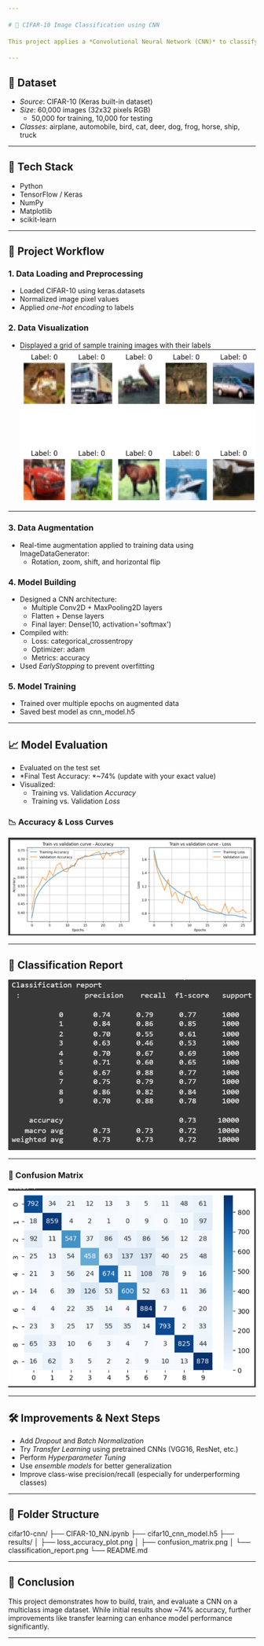 ```yaml
---

# 🧠 CIFAR-10 Image Classification using CNN

This project applies a *Convolutional Neural Network (CNN)* to classify images from the *CIFAR-10 dataset* into 10 classes. It demonstrates a complete deep learning pipeline including preprocessing, data augmentation, model building, training, evaluation, and visualization.

---
```


## 📂 Dataset

- *Source*: CIFAR-10 (Keras built-in dataset)
- *Size*: 60,000 images (32x32 pixels RGB)
  - 50,000 for training, 10,000 for testing
- *Classes*: airplane, automobile, bird, cat, deer, dog, frog, horse, ship, truck

---

## 🧰 Tech Stack

- Python
- TensorFlow / Keras
- NumPy
- Matplotlib
- scikit-learn

---

## 🧠 Project Workflow

### 1. Data Loading and Preprocessing
- Loaded CIFAR-10 using keras.datasets
- Normalized image pixel values 
- Applied *one-hot encoding* to labels

### 2. Data Visualization
- Displayed a grid of sample training images with their labels
![Trainig Images](https://github.com/Aparna10010/DEEPLEARNING/blob/main/CNN/Image_classification(CIFAR-10)/Original_img_preview.png)

---

### 3. Data Augmentation
- Real-time augmentation applied to training data using ImageDataGenerator:
  - Rotation, zoom, shift, and horizontal flip

### 4. Model Building
- Designed a CNN architecture:
  - Multiple Conv2D + MaxPooling2D layers
  - Flatten + Dense layers
  - Final layer: Dense(10, activation='softmax')
- Compiled with:
  - Loss: categorical_crossentropy
  - Optimizer: adam
  - Metrics: accuracy
- Used *EarlyStopping* to prevent overfitting

### 5. Model Training
- Trained over multiple epochs on augmented data
- Saved best model as cnn_model.h5

---

## 📈 Model Evaluation

- Evaluated on the test set
- *Final Test Accuracy: *~74% (update with your exact value)
- Visualized:
  - Training vs. Validation *Accuracy*
  - Training vs. Validation *Loss*

### 📉 Accuracy & Loss Curves

![Accuracy and Loss Curves](https://github.com/Aparna10010/DEEPLEARNING/blob/main/CNN/Image_classification(CIFAR-10)/loss_accuracy_curve.png)

---

## 🧾 Classification Report
![Classification Report](https://github.com/Aparna10010/DEEPLEARNING/blob/main/CNN/Image_classification(CIFAR-10)/Classification%20Report.png)

---

### 🧮 Confusion Matrix
![Confusion Matrix](https://github.com/Aparna10010/DEEPLEARNING/blob/main/CNN/Image_classification(CIFAR-10)/ConfusionMatrix.png)

---

## 🛠️ Improvements & Next Steps

- Add *Dropout* and *Batch Normalization*
- Try *Transfer Learning* using pretrained CNNs (VGG16, ResNet, etc.)
- Perform *Hyperparameter Tuning*
- Use *ensemble models* for better generalization
- Improve class-wise precision/recall (especially for underperforming classes)

---

## 📁 Folder Structure

cifar10-cnn/ 
├── CIFAR-10_NN.ipynb
├── cifar10_cnn_model.h5 
├── results/
│   ├── loss_accuracy_plot.png
│   ├── confusion_matrix.png 
│   └── classification_report.png
└── README.md


---

## 🏁 Conclusion

This project demonstrates how to build, train, and evaluate a CNN on a multiclass image dataset. While initial results show ~74% accuracy, further improvements like transfer learning can enhance model performance significantly.


---
